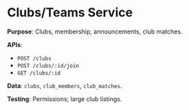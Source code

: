 # Clubs/Teams Service

**Purpose**: Clubs, membership, announcements, club matches.

**APIs**:
- `POST /clubs`
- `POST /clubs/:id/join`
- `GET /clubs/:id`

**Data**: `clubs`, `club_members`, `club_matches`.

**Testing**: Permissions; large club listings.
